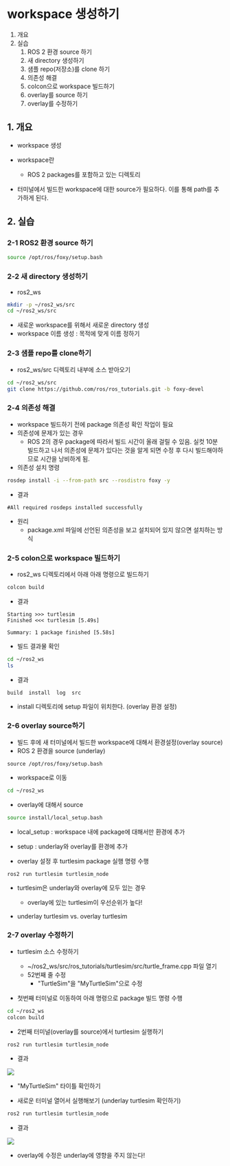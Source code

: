 # workspace 생성하기
1. 개요
2. 실습
   1. ROS 2 환경 source 하기
   2. 새 directory 생성하기
   3. 샘플 repo(저장소)를 clone 하기
   4. 의존성 해결
   5. colcon으로 workspace 빌드하기
   6. overlay를 source 하기
   7. overlay를 수정하기

## 1. 개요
* workspace 생성
* workspace란
  * ROS 2 packages를 포함하고 있는 디렉토리

* 터미널에서 빌드한 workspace에 대한 source가 필요하다. 이를 통해 path를 추가하게 된다.

## 2. 실습
### 2-1 ROS2 환경 source 하기

```bash
source /opt/ros/foxy/setup.bash
```
### 2-2 새 directory 생성하기
* ros2_ws
```bash
mkdir -p ~/ros2_ws/src
cd ~/ros2_ws/src
```
  * 새로운 workspace를 위해서 새로운 directory 생성
  * workspace 이름 생성 : 목적에 맞게 이름 정하기

### 2-3 샘플 repo를 clone하기
* ros2_ws/src 디렉토리 내부에 소스 받아오기
```bash
cd ~/ros2_ws/src
git clone https://github.com/ros/ros_tutorials.git -b foxy-devel
```

### 2-4 의존성 해결
* workspace 빌드하기 전에 package 의존성 확인 작업이 필요
* 의존성에 문제가 있는 경우
  * ROS 2의 경우 package에 따라서 빌드 시간이 올래 걸릴 수 있음. 실컷 10분 빌드하고 나서 의존성에 문제가 있다는 것을 알게 되면 수정 후 다시 빌드해야하므로 시간을 낭비하게 됨.
* 의존성 설치 명령
```bash
rosdep install -i --from-path src --rosdistro foxy -y
```

* 결과
```
#All required rosdeps installed successfully
```

* 원리
  * package.xml 파일에 선언된 의존성을 보고 설치되어 있지 않으면 설치하는 방식


### 2-5 colon으로 workspace 빌드하기
* ros2_ws 디렉토리에서 아래 아래 명령으로 빌드하기
```bash
colcon build
```

* 결과
```
Starting >>> turtlesim
Finished <<< turtlesim [5.49s]

Summary: 1 package finished [5.58s]
```

* 빌드 결과물 확인
```bash
cd ~/ros2_ws
ls
```

* 결과
```
build  install  log  src
```
  * install 디렉토리에 setup 파일이 위치한다. (overlay 환경 설정)

### 2-6 overlay source하기
* 빌드 후에 새 터미널에서 빌드한 workspace에 대해서 환경설정(overlay source)
* ROS 2 환경을 source (underlay)
```
source /opt/ros/foxy/setup.bash
```

* workspace로 이동
```bash
cd ~/ros2_ws
```

* overlay에 대해서 source
```bash
source install/local_setup.bash
```
  * local_setup : workspace 내에 package에 대해서만 환경에 추가
  * setup : underlay와 overlay를 환경에 추가

* overlay 설정 후 turtlesim package 실행 명령 수행
```
ros2 run turtlesim turtlesim_node
```
* turtlesim은 underlay와 overlay에 모두 있는 경우
  * overlay에 있는 turtlesim이 우선순위가 높다!

* underlay turtlesim vs. overlay turtlesim

### 2-7 overlay 수정하기
* turtlesim 소스 수정하기
  * ~/ros2_ws/src/ros_tutorials/turtlesim/src/turtle_frame.cpp 파일 열기
  * 52번째 줄 수정
    * "TurtleSim"을 "MyTurtleSim"으로 수정

* 첫번째 터미널로 이동하여 아래 명령으로 package 빌드 명령 수행
```bash
cd ~/ros2_ws
colcon build
```

* 2번째 터미널(overlay를 source)에서 turtlesim 실행하기
```bash
ros2 run turtlesim turtlesim_node
```

* 결과

![](https://docs.ros.org/en/foxy/_images/overlay.png)

  * "MyTurtleSim" 타이틀 확인하기

* 새로운 터미널 열어서 실행해보기 (underlay turtlesim 확인하기)
```bash
ros2 run turtlesim turtlesim_node
```

* 결과

![](https://docs.ros.org/en/foxy/_images/underlay.png)

  * overlay에 수정은 underlay에 영향을 주지 않는다!
